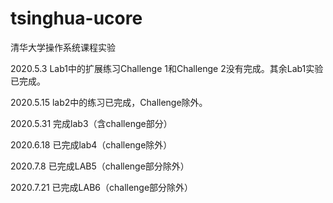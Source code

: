 # tsinghua-ucore
清华大学操作系统课程实验



2020.5.3	Lab1中的扩展练习Challenge 1和Challenge 2没有完成。其余Lab1实验已完成。

2020.5.15	lab2中的练习已完成，Challenge除外。

2020.5.31	完成lab3（含challenge部分）

2020.6.18	已完成lab4（challenge除外）

2020.7.8	已完成LAB5（challenge部分除外）

2020.7.21	已完成LAB6（challenge部分除外）